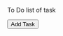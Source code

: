 <html>
<body>
<p> To Do list of task</p>
<button onclick="myfunction()">Add Task</button>
<p id="demo"></p>
<script>


function myfunction()
{
var x="";
for(var i=0;i<5;i++)
{
x=x + "Task number is" +i+"<br>";
}
doucument.getElementById("demo").innerHTML=x;
}
</script>
</body>
</html>
